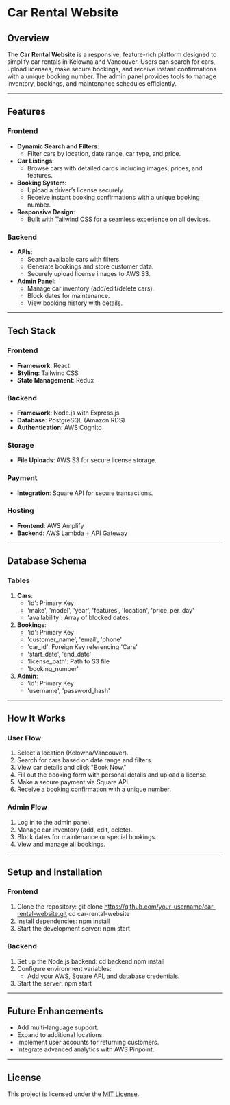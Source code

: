 # Car Rental Website

## Overview

The **Car Rental Website** is a responsive, feature-rich platform designed to simplify car rentals in Kelowna and Vancouver. Users can search for cars, upload licenses, make secure bookings, and receive instant confirmations with a unique booking number. The admin panel provides tools to manage inventory, bookings, and maintenance schedules efficiently.

---

## Features

### **Frontend**
- **Dynamic Search and Filters**:
  - Filter cars by location, date range, car type, and price.
- **Car Listings**:
  - Browse cars with detailed cards including images, prices, and features.
- **Booking System**:
  - Upload a driver’s license securely.
  - Receive instant booking confirmations with a unique booking number.
- **Responsive Design**:
  - Built with Tailwind CSS for a seamless experience on all devices.

### **Backend**
- **APIs**:
  - Search available cars with filters.
  - Generate bookings and store customer data.
  - Securely upload license images to AWS S3.
- **Admin Panel**:
  - Manage car inventory (add/edit/delete cars).
  - Block dates for maintenance.
  - View booking history with details.

---

## Tech Stack

### **Frontend**
- **Framework**: React
- **Styling**: Tailwind CSS
- **State Management**: Redux

### **Backend**
- **Framework**: Node.js with Express.js
- **Database**: PostgreSQL (Amazon RDS)
- **Authentication**: AWS Cognito

### **Storage**
- **File Uploads**: AWS S3 for secure license storage.

### **Payment**
- **Integration**: Square API for secure transactions.

### **Hosting**
- **Frontend**: AWS Amplify
- **Backend**: AWS Lambda + API Gateway

---

## Database Schema

### **Tables**
1. **Cars**:
   - 'id': Primary Key
   - 'make', 'model', 'year', 'features', 'location', 'price_per_day'
   - 'availability': Array of blocked dates.
2. **Bookings**:
   - 'id': Primary Key
   - 'customer_name', 'email', 'phone'
   - 'car_id': Foreign Key referencing 'Cars'
   - 'start_date', 'end_date'
   - 'license_path': Path to S3 file
   - 'booking_number'
3. **Admin**:
   - 'id': Primary Key
   - 'username', 'password_hash'

---

## How It Works

### **User Flow**
1. Select a location (Kelowna/Vancouver).
2. Search for cars based on date range and filters.
3. View car details and click "Book Now."
4. Fill out the booking form with personal details and upload a license.
5. Make a secure payment via Square API.
6. Receive a booking confirmation with a unique number.

### **Admin Flow**
1. Log in to the admin panel.
2. Manage car inventory (add, edit, delete).
3. Block dates for maintenance or special bookings.
4. View and manage all bookings.

---

## Setup and Installation

### **Frontend**
1. Clone the repository:
   git clone https://github.com/your-username/car-rental-website.git
   cd car-rental-website
2. Install dependencies:
   npm install
3. Start the development server:
   npm start

### **Backend**
1. Set up the Node.js backend:
   cd backend
   npm install
2. Configure environment variables:
   - Add your AWS, Square API, and database credentials.
3. Start the server:
   npm start

---

## Future Enhancements
- Add multi-language support.
- Expand to additional locations.
- Implement user accounts for returning customers.
- Integrate advanced analytics with AWS Pinpoint.

---

## License
This project is licensed under the [MIT License](LICENSE).
